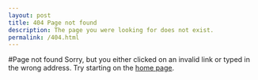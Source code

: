 ```yaml
---
layout: post
title: 404 Page not found
description: The page you were looking for does not exist.
permalink: /404.html
---
```

#Page not found
Sorry, but you either clicked on an invalid link or typed in the wrong address. Try starting on the <a href="{{ site.url }}">home page</a>.